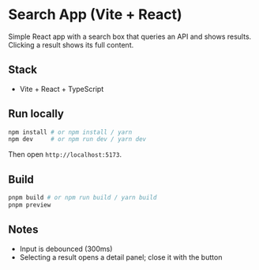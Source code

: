 # Search App (Vite + React)

Simple React app with a search box that queries an API and shows results. Clicking a result shows its full content.

## Stack
- Vite + React + TypeScript

## Run locally

```bash
npm install # or npm install / yarn
npm dev     # or npm run dev / yarn dev
```

Then open `http://localhost:5173`.

## Build

```bash
pnpm build # or npm run build / yarn build
pnpm preview
```

## Notes
- Input is debounced (300ms)
- Selecting a result opens a detail panel; close it with the button


